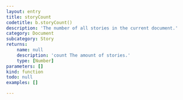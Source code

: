 ```yaml
---
layout: entry
title: storyCount
codetitle: b.storyCount()
description: 'The number of all stories in the current document.'
category: Document
subcategory: Story
returns:
    name: null
    description: 'count The amount of stories.'
    type: [Number]
parameters: []
kind: function
todo: null
examples: []

---
```

